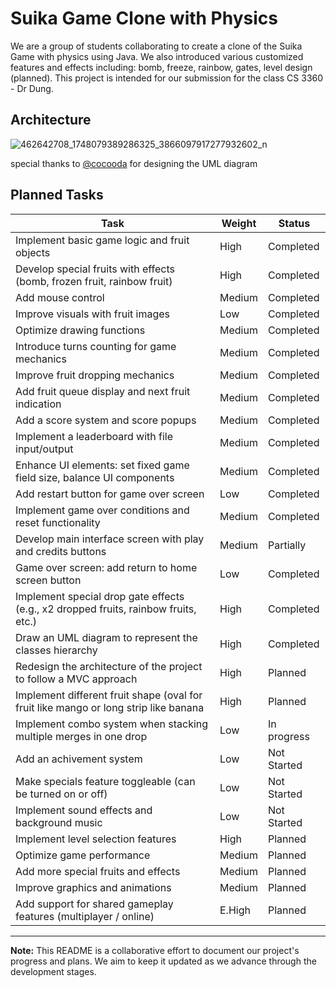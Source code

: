 # Suika Game Clone with Physics

We are a group of students collaborating to create a clone of the Suika Game with physics using Java. We also introduced various customized features and effects including: bomb, freeze, rainbow, gates, level design (planned). This project is intended for our submission for the class CS 3360 - Dr Dung.

## Architecture
![462642708_1748079389286325_3866097917277932602_n](https://github.com/user-attachments/assets/8f49ce6c-180c-456d-9834-74e3692d51a9)

special thanks to [@cocooda](https://github.com/cocooda) for designing the UML diagram

## Planned Tasks

| Task                                                                                | Weight | Status       |
|-------------------------------------------------------------------------------------|--------|--------------|
| Implement basic game logic and fruit objects                                        | High   | Completed    |
| Develop special fruits with effects (bomb, frozen fruit, rainbow fruit)             | High   | Completed    |
| Add mouse control                                                                   | Medium | Completed    |
| Improve visuals with fruit images                                                   | Low    | Completed    |
| Optimize drawing functions                                                          | Medium | Completed    |
| Introduce turns counting for game mechanics                                         | Medium | Completed    |
| Improve fruit dropping mechanics                                                    | Medium | Completed    |
| Add fruit queue display and next fruit indication                                   | Medium | Completed    |
| Add a score system and score popups                                                 | Medium | Completed    |
| Implement a leaderboard with file input/output                                      | Medium | Completed    |
| Enhance UI elements: set fixed game field size, balance UI components               | Medium | Completed    |
| Add restart button for game over screen                                             | Low    | Completed    |
| Implement game over conditions and reset functionality                              | Medium | Completed    |
| Develop main interface screen with play and credits buttons                         | Medium | Partially    |
| Game over screen: add return to home screen button                                  | Low    | Completed    |
| Implement special drop gate effects (e.g., x2 dropped fruits, rainbow fruits, etc.) | High   | Completed    |
| Draw an UML diagram to represent the classes hierarchy                              | High   | Completed    |
| Redesign the architecture of the project to follow a MVC approach                   | High   | Planned      |
| Implement different fruit shape (oval for fruit like mango or long strip like banana| High   | Planned      |
| Implement combo system when stacking multiple merges in one drop                    | Low    | In progress  |
| Add an achivement system                                                            | Low    | Not Started  |
| Make specials feature toggleable (can be turned on or off)                          | Low    | Not Started  |
| Implement sound effects and background music                                        | Low    | Not Started  |
| Implement level selection features                                                  | High   | Planned      |
| Optimize game performance                                                           | Medium | Planned      |
| Add more special fruits and effects                                                 | Medium | Planned      |
| Improve graphics and animations                                                     | Medium | Planned      |
| Add support for shared gameplay features (multiplayer / online)                     | E.High | Planned      |

---

**Note:** This README is a collaborative effort to document our project's progress and plans. We aim to keep it updated as we advance through the development stages.
